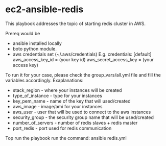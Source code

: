 # ec2-ansible-redis

This playbook addresses the topic of starting redis cluster in AWS.

Prereq would be
- ansible installed locally 
- boto python module.
- aws credentials set (~/.aws/credentials)
E.g. credentials:
[default]
aws_access_key_id = (your key id)
aws_secret_access_key = (your access key)

To run it for your case, please check the group_vars/all.yml file and fill the variables accordingly.
Exaplanations:
 - stack_region - where your instances will be created 
 - type_of_instance - type for your instances
 - key_pem_name - name of the key that will used/created
 - aws_image - image/ami for your instances
 - aws_user - user that will be used to connect to the aws instances
 - security_group - the security group name that will be used/created
 - number_of_servers - number of redis slaves + redis master
 - port_redis - port used for redis communication

Top run the playbook run the command: ansible redis.yml
